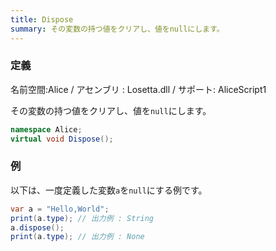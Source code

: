 ```yaml
---
title: Dispose
summary: その変数の持つ値をクリアし、値をnullにします。
---
```

### 定義
名前空間:Alice / アセンブリ : Losetta.dll / サポート: AliceScript1

その変数の持つ値をクリアし、値を`null`にします。

```cs title="AliceScript"
namespace Alice;
virtual void Dispose();
```


### 例
以下は、一度定義した変数`a`を`null`にする例です。

```cs title="AliceScript"
var a = "Hello,World";
print(a.type); // 出力例 : String
a.dispose();
print(a.type); // 出力例 : None
```
